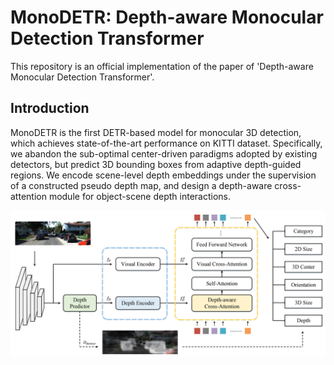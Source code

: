 # MonoDETR: Depth-aware Monocular Detection Transformer
This repository is an official implementation of the paper of 'Depth-aware Monocular Detection Transformer'.

## Introduction
MonoDETR is the first DETR-based model for monocular 3D detection, which achieves state-of-the-art performance on KITTI dataset.  Specifically, we abandon the sub-optimal center-driven paradigms adopted by existing detectors, but predict 3D bounding boxes from adaptive depth-guided regions. We encode scene-level depth embeddings under the supervision of a constructed pseudo depth map, and design a depth-aware cross-attention module for object-scene depth interactions.
<div align="center">
  <img src="pipeline.jpg"/>
</div>
